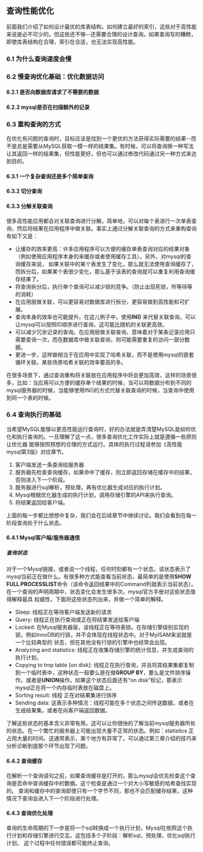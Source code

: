 ## 查询性能优化
前面我们介绍了如何设计最优的库表结构，如何建立最好的索引，这些对于高性能来说是必不可少的。但这些还不够--还需要合理的设计查询。如果查询写的糟糕，即使库表结构在合理，索引在合适，也无法实现高性能。
### 6.1 为什么查询速度会慢
### 6.2 慢查询优化基础：优化数据访问
#### 6.2.1 是否向数据库请求了不需要的数据
#### 6.2.2 mysql是否在扫描额外的记录
### 6.3 重构查询的方式
在优化有问题的查询时，目标应该是找到一个更优的方法获得实际需要的结果--而不是总是需要从MySQL获取一模一样的结果集。有时候，可以将查询换一种写法让其返回一样的结果集，但性能更好。但也可以通过修改代码通过另一种方式来达到目的。
#### 6.3.1 一个复杂查询还是多个简单查询
#### 6.3.2 切分查询
#### 6.3.3 分解关联查询
很多高性能应用都会对关联查询进行分解。简单地，可以对每个表进行一次单表查询，然后将结果在应用程序中做关联。事实上通过分解关联查询的方式来重构查询有如下又是：
* 让缓存的效率更高：许多应用程序可以方便的缓存单表查询对应的结果对象（例如使用应用程序本身的来缓存或者使用缓存工具）。另外，对mysql的查询缓存来说，
如果关联中的某个表发生了变化，那么就无法使用查询缓存了，而拆分后，如果某个表很少变化，那么基于该表的查询就可以重复利用查询缓存结果了。
* 将查询拆分后，执行单个查询可以减少锁的竞争。（防止出现死锁，所等待等的消耗）
* 在应用层做关联，可以更容易对数据库进行拆分，更容易做到高性能和可扩展。
* 查询本身的效率也可能提升。在这儿例子中，使用**IN()** 来代替关联查询，可以让mysql可以按照ID顺序进行查询，这可能比随机的关联更高效。
* 可以减少冗余记录的查询。在应用层做关联查询，意味着对于某条记录应用只需要查询一次，而在数据库中做关联查询，则可能需要重复的访问一部分数据。
* 更进一步，这样做相当于在应用中实现了哈希关联，而不是使用mysql的嵌套循环关联。某些场景哈希关联的效率要高的多。

在很多场景下，通过查询重构将关联放在应用程序中将会更加高效，这样的场景很多，比如：当应用可以方便的缓存单个结果的时候，当可以将数据分布到不同的mysql服务器的时候，当能够使用IN()的方式代替关联查询的时候，当查询中使用到同一个表的时候。
### 6.4 查询执行的基础
当希望MySQL能够以更高性能运行查询时，好的办法就是弄清楚MySQL是如何优化和执行查询的。一旦理解了这一点，很多查询优化工作实际上就是遵循一些原则让优化器
能够按照预想的合理的方式运行。具体的执行过程请参加《高性能mysql第3版》对应章节。
1. 客户端发送一条查询给服务器
2. 服务器先检查查询缓存，如果命中了缓存，则立即返回存储在缓存中的结果，否则进入下一个阶段。
3. 服务器进行sql解析，预处理，再有优化器生成对应的执行计划。
4. Mysql根据优化器生成的执行计划，调用存储引擎的API来执行查询。
5. 将结果返回给客户端。

上面的每一步都比想想中复杂，我们会在后续章节中继续讨论。我们会看到在每一阶段查询处于什么状态。
#### 6.4.1 Mysql客户端/服务器通信
##### 查询状态
对于一个Mysql链接，或者说一个线程，任何时刻都有一个状态，该状态表示了mysql当前正在做什么。有很多种方式能查看当前状态，最简单的是使用**SHOW FULL PROCESSLIST**命令（该命令返回结果中的Command列就表示当前状态）。在一个查询的声明周期中，状态变化会发生很多次。mysql官方手册对这些状态值得解释最具
权威性，下面将这些状态列出来，并做一个简单的解释。
* Sleep: 线程正在等待客户端发送新的请求
* Query: 线程正在执行查询或正在将结果发送给客户端
* Locked: 在Mysql服务器层，该线程正在等待表锁。在存储引擎级别实现的锁，例如InnoDB的行锁，并不会体现在线程状态中。对于MyISAM来说就是一个比较典型的
状态，但在其他没有行锁的引擎中也经常会出现。
* Analyzing and statistics: 线程正在收集存储引擎的统计信息，并生成查询的执行计划。
* Copying to tmp table [on disk]: 线程正在执行查询，并且将其结果集都复制到一个临时表中，这种状态一般要么是在做**GROUP BY**，要么是文件排序操作。或者是**UNION**操作。如果这个状态后面还有“on disk”标记，那表示mysql正在将一个内存临时表放在磁盘上。
* Sorting result: 线程 正在对结果集进行排序
* Sending data: 这表示多种情况：线程可能在多个状态之间传送数据，或者在生成结果集，或者在向客户端返回数据。

了解这些状态的基本含义非常有用，这可以让你很快的了解当前mysql服务器所处的状态。在一个繁忙的服务器上可能出现大量不正常的状态。例如：statistics
正占用大量的时间。这通常表示，某个地方有异常了。可以通过第三章介绍的技巧来分析诊断到底那个环节出现了问题。
#### 6.4.2 查询缓存
在解析一个查询语句之前，如果查询缓存是打开的，那么mysql会优先检查这个查询是否命中查询缓存中的数据。这个检查是通过一个对大小写敏感的哈希查找实现的。
查询和缓存中的查询即使只有一个字节不同，那也不会匹配缓存结果，这种情况下查询会进入下一个阶段进行处理。

#### 6.4.3 查询优化处理
查询的生命周期的下一步是将一个sql转换成一个执行计划，Mysql在依照这个执行计划和存储引擎进行交互。这包括多个子阶段：解析sql，预处理，优化sql执行计划。
这个过程中任何错误都可能终止查询。

